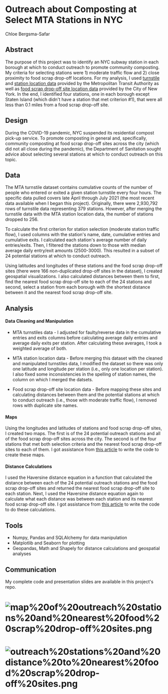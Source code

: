 # Outreach about Composting at Select MTA Stations in NYC

Chloe Bergsma-Safar

## Abstract

The purpose of this project was to identify an NYC subway station in each borough at which to conduct outreach to promote community composting. My criteria for selecting stations were 1) moderate traffic flow and 2) close proximity to food scrap drop-off locations. For my analysis, I used [turnstile](http://web.mta.info/developers/turnstile.html) and [station location data](http://web.mta.info/developers/developer-data-terms.html#data) provided by the Metropolitan Transit Authority as well as [food scrap drop-off site location data](https://data.cityofnewyork.us/Environment/Food-Scrap-Drop-Off-Locations-in-NYC/if26-z6xq) provided by the City of New York. In the end, I identified four stations, one in each borough except Staten Island (which didn't have a station that met criterion #1), that were all less than 0.1 miles from a food scrap drop-off site.

## Design

During the COVID-19 pandemic, NYC suspended its residential compost pick-up service. To promote composting in general and, specifically, community composting at food scrap drop-off sites across the city (which did not all close during the pandemic), the Department of Sanitation sought advice about selecting several stations at which to conduct outreach on this topic. 

## Data

The MTA turnstile dataset contains cumulative counts of the number of people who entered or exited a given station turnstile every four hours. The specific data pulled covers late April through July 2021 (the most recent data available when I began this project). Originally, there were 2,930,792 rows of turnstile data representing 379 stations. However, after merging the turnstile data with the MTA station location data, the number of stations dropped to 256.

To calculate the first criterion for station selection (moderate station traffic flow), I used columns with the station's name, date, cumulative entries and cumulative exits. I calculated each station's average number of daily entries/exits. Then, I filtered the stations down to those with median average daily entry/exit amounts (2500-3000). This resulted in a subset of 24 potential stations at which to conduct outreach.

Using latitudes and longitudes of these stations and the food scrap drop-off sites (there were 166 non-duplicated drop-off sites in the dataset), I created geospatial visualizations. I also calculated distances between them to first, find the nearest food scrap drop-off site to each of the 24 stations and second, select a station from each borough with the shortest distance between it and the nearest food scrap drop-off site.

## Analysis

#### Data Cleaning and Manipulation

- MTA turnstiles data - I adjusted for faulty/reverse data in the cumulative entries and exits columns before calculating average daily entries and average daily exits per station. After calculating these averages, I took a weighted average of both.

- MTA station location data - Before merging this dataset with the cleaned and manipulated turnstiles data, I modified the dataset so there was only one latitude and longitude per station (i.e., only one location per station). I also fixed some inconsistencies in the spelling of station names, the column on which I merged the datsets.

- Food scrap drop-off site location data - Before mapping these sites and calculating distances between them and the potential stations at which to conduct outreach (i.e., those with moderate traffic flow), I removed rows with duplicate site names.

#### Maps

Using the longitudes and latitudes of stations and food scrap drop-off sites, I created two maps. The first is of the 24 potential outreach stations and all of the food scrap drop-off sites across the city. The second is of the four stations that met both selection criteria and the nearest food scrap drop-off sites to each of them. I got assistance from [this article](https://medium.com/@ianforrest11/graphing-latitudes-and-longitudes-on-a-map-bf64d5fca391) to write the code to create these maps.

#### Distance Calculations

I used the Haversine distance equation in a function that calculated the distance between each of the 24 potential outreach stations and the food scrap drop-off sites and returned the nearest food scrap drop-off site to each station. Next, I used the Haversine distance equation again to calculate what each distance was between each station and its nearest food scrap drop-off site. I got assistance from [this article](https://medium.com/analytics-vidhya/finding-nearest-pair-of-latitude-and-longitude-match-using-python-ce50d62af546) to write the code to do these calculations.

## Tools

- Numpy, Pandas and SQLAlchemy for data manipulation
- Matplotlib and Seaborn for plotting
- Geopandas, Math and Shapely for distance calculations and geospatial analyses

## Communication

My complete code and presentation slides are available in this project's repo.

# ![map%20of%20outreach%20stations%20and%20nearest%20food%20scrap%20drop-off%20sites.png](attachment:map%20of%20outreach%20stations%20and%20nearest%20food%20scrap%20drop-off%20sites.png)

# ![outreach%20stations%20and%20distance%20to%20nearest%20food%20scrap%20drop-off%20sites.png](attachment:outreach%20stations%20and%20distance%20to%20nearest%20food%20scrap%20drop-off%20sites.png)


```python

```
